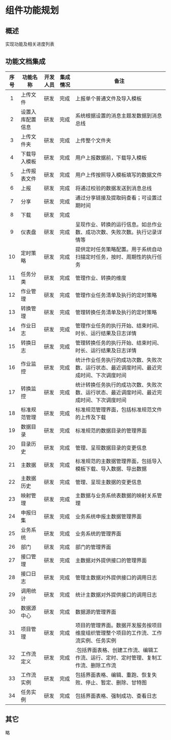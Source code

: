 # 组件功能规划

## 概述

实现功能及相关进度列表

## 功能文档集成

| 序号 | 功能名称         | 开发人员 | 集成情况 | 备注                                                         |
| :--: | ---------------- | -------- | -------- | ------------------------------------------------------------ |
|  1   | 上传文件         | 研发     | 完成     | 上报单个普通文件及导入模板                                   |
|  2   | 设置入库配置信息 | 研发     | 完成     | 系统根据设置的消息主题发数据到消息总线                       |
|  3   | 上传文件夹       | 研发     | 完成     | 上传整个文件夹                                               |
|  4   | 下载导入模板     | 研发     | 完成     | 用户上报数据前，下载导入模板                                 |
|  5   | 上传报表文件     | 研发     | 完成     | 用户上传按照导入模板填写的数据文件                           |
|  6   | 上报             | 研发     | 完成     | 将通过校验的数据发送到消息总线                               |
|  7   | 分享             | 研发     | 完成     | 通过分享链接及提取码查看；可设置过期时间                     |
|  8   | 下载             | 研发     | 完成     |                                                              |
|  9   | 仪表盘           | 研发     | 完成     | 呈现作业、转换的运行信息。如总作业数、成功次数、失败次数。执行记录详情等 |
|  10  | 定时策略         | 研发     | 完成     | 提供定时任务策略配置。用于系统自动扫描定时任务，按时、周期性的执行任务 |
|  11  | 任务分类         | 研发     | 完成     | 管理作业、转换的维度                                         |
|  12  | 作业管理         | 研发     | 完成     | 管理作业任务清单及执行的定时策略                             |
|  13  | 转换管理         | 研发     | 完成     | 管理转换任务清单及执行的定时策略                             |
|  14  | 作业日志         | 研发     | 完成     | 管理作业任务的执行开始、结束时间、时长、运行结果及日志详情   |
|  15  | 转换日志         | 研发     | 完成     | 管理转换任务的执行开始、结束时间、时长、运行结果及日志详情   |
|  16  | 作业监控         | 研发     | 完成     | 统计作业任务执行的成功次数、失败次数、运行状态、最近调度时间、最近完成时间、下次调度时间 |
|  17  | 转换监控         | 研发     | 完成     | 统计转换任务执行的成功次数、失败次数、运行状态、最近调度时间、最近完成时间、下次调度时间 |
|  18  | 标准规范管理     | 研发     | 完成     | 标准规范管理界面，包括标准规范文件的上传及下载               |
|  19  | 数据目录         | 研发     | 完成     | 标准规范的数据目录的管理界面                                 |
|  20  | 目录历史         | 研发     | 完成     | 管理、呈现数据目录的变更信息                                 |
|  21  | 主数据           | 研发     | 完成     | 标准规范的主数据管理界面，包括导入模板下载、导入数据、导出数据 |
|  22  | 主数据历史       | 研发     | 完成     | 管理、呈现主数据的变更信息                                   |
|  23  | 映射管理         | 研发     | 完成     | 主数据与业务系统表数据的映射关系管理                         |
|  24  | 申报归集         | 研发     | 完成     | 业务系统申报主数据管理界面                                   |
|  25  | 业务系统         | 研发     | 完成     | 业务系统的管理界面                                           |
|  26  | 部门             | 研发     | 完成     | 部门的管理界面                                               |
|  27  | 接口管理         | 研发     | 完成     | 主数据对外提供接口的管理界面                                 |
|  28  | 接口日志         | 研发     | 完成     | 管理主数据对外提供接口的调用日志                             |
|  29  | 调用统计         | 研发     | 完成     | 统计主数据对外提供接口的调用日志                             |
|  30  | 数据源中心       | 研发     | 完成     | 数据源的管理界面                                             |
|  31  | 项目管理         | 研发     | 完成     | 项目的管理界面。数据开发服务按项目维度组织管理整个项目的工作流、工作流实例、任务实例 |
|  32  | 工作流定义       | 研发     | 完成     | .包括界面表格、创建工作流、编辑工作流、运行、定时、定时管理、复制工作流、删除工作流 |
|  33  | 工作流实例       | 研发     | 完成     | 包括界面表格、编辑、重跑、恢复失败、停止、暂定、删除、甘特图 |
|  34  | 任务实例         | 研发     | 完成     | 包括界面表格、强制成功、查看日志                             |

## 其它

略
